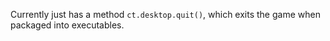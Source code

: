 Currently just has a method `ct.desktop.quit()`, which exits the game when packaged into executables.